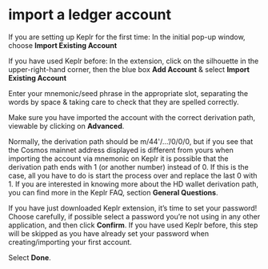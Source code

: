 
# import a ledger account

If you are setting up Keplr for the first time: In the initial pop-up window, choose **Import Existing Account**

If you have used Keplr before: In the extension, click on the silhouette in the upper-right-hand corner, then the blue box **Add Account** & select **Import Existing Account**

Enter your mnemonic/seed phrase in the appropriate slot, separating the words by space & taking care to check that they are spelled correctly.

Make sure you have imported the account with the correct derivation path, viewable by clicking on **Advanced**.

Normally, the derivation path should be m/44'/…’/0/0/0, but if you see that the Cosmos mainnet address displayed is different from yours when importing the account via mnemonic on Keplr it is possible that the derivation path ends with 1 (or another number) instead of 0. If this is the case, all you have to do is start the process over and replace the last 0 with 1. If you are interested in knowing more about the HD wallet derivation path, you can find more in the Keplr FAQ, section **General Questions**.

If you have just downloaded Keplr extension, it’s time to set your password! Choose carefully, if possible select a password you’re not using in any other application, and then click **Confirm**.
If you have used Keplr before, this step will be skipped as you have already set your password when creating/importing your first account.

Select **Done**. 
